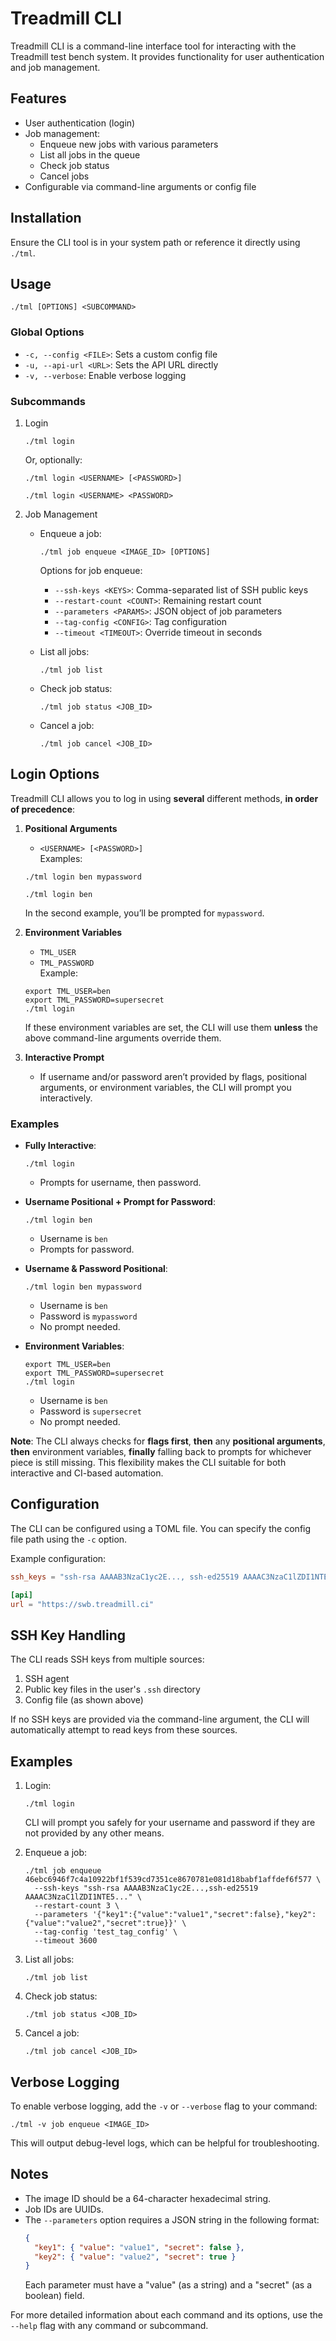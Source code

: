 # Treadmill CLI

Treadmill CLI is a command-line interface tool for interacting with the Treadmill test bench system. It provides functionality for user authentication and job management.

## Features

- User authentication (login)
- Job management:
  - Enqueue new jobs with various parameters
  - List all jobs in the queue
  - Check job status
  - Cancel jobs
- Configurable via command-line arguments or config file

## Installation

Ensure the CLI tool is in your system path or reference it directly using `./tml`.

## Usage

```
./tml [OPTIONS] <SUBCOMMAND>
```

### Global Options

- `-c, --config <FILE>`: Sets a custom config file
- `-u, --api-url <URL>`: Sets the API URL directly
- `-v, --verbose`: Enable verbose logging

### Subcommands

1. Login

   ```
   ./tml login
   ```

   Or, optionally:

   ```
   ./tml login <USERNAME> [<PASSWORD>]
   ```

   ```
   ./tml login <USERNAME> <PASSWORD>
   ```

2. Job Management

   - Enqueue a job:

     ```
     ./tml job enqueue <IMAGE_ID> [OPTIONS]
     ```

     Options for job enqueue:

     - `--ssh-keys <KEYS>`: Comma-separated list of SSH public keys
     - `--restart-count <COUNT>`: Remaining restart count
     - `--parameters <PARAMS>`: JSON object of job parameters
     - `--tag-config <CONFIG>`: Tag configuration
     - `--timeout <TIMEOUT>`: Override timeout in seconds

   - List all jobs:

     ```
     ./tml job list
     ```

   - Check job status:

     ```
     ./tml job status <JOB_ID>
     ```

   - Cancel a job:
     ```
     ./tml job cancel <JOB_ID>
     ```

## Login Options

Treadmill CLI allows you to log in using **several** different methods, **in order of precedence**:

1. **Positional Arguments**

   - `<USERNAME> [<PASSWORD>]`  
     Examples:

   ```
   ./tml login ben mypassword
   ```

   ```
   ./tml login ben
   ```

   In the second example, you’ll be prompted for `mypassword`.

2. **Environment Variables**

   - `TML_USER`
   - `TML_PASSWORD`  
     Example:

   ```
   export TML_USER=ben
   export TML_PASSWORD=supersecret
   ./tml login
   ```

   If these environment variables are set, the CLI will use them **unless** the above command-line arguments override them.

3. **Interactive Prompt**
   - If username and/or password aren’t provided by flags, positional arguments, or environment variables, the CLI will prompt you interactively.

### Examples

- **Fully Interactive**:

  ```
  ./tml login
  ```

  - Prompts for username, then password.

- **Username Positional + Prompt for Password**:

  ```
  ./tml login ben
  ```

  - Username is `ben`
  - Prompts for password.

- **Username & Password Positional**:

  ```
  ./tml login ben mypassword
  ```

  - Username is `ben`
  - Password is `mypassword`
  - No prompt needed.

- **Environment Variables**:
  ```
  export TML_USER=ben
  export TML_PASSWORD=supersecret
  ./tml login
  ```
  - Username is `ben`
  - Password is `supersecret`
  - No prompt needed.

**Note**: The CLI always checks for **flags first**, **then** any **positional arguments**, **then** environment variables, **finally** falling back to prompts for whichever piece is still missing. This flexibility makes the CLI suitable for both interactive and CI-based automation.

## Configuration

The CLI can be configured using a TOML file. You can specify the config file path using the `-c` option.

Example configuration:

```toml
ssh_keys = "ssh-rsa AAAAB3NzaC1yc2E..., ssh-ed25519 AAAAC3NzaC1lZDI1NTE5..."

[api]
url = "https://swb.treadmill.ci"
```

## SSH Key Handling

The CLI reads SSH keys from multiple sources:

1. SSH agent
2. Public key files in the user's `.ssh` directory
3. Config file (as shown above)

If no SSH keys are provided via the command-line argument, the CLI will automatically attempt to read keys from these sources.

## Examples

1. Login:

   ```
   ./tml login
   ```

   CLI will prompt you safely for your username and password if they are not provided by any other means.

2. Enqueue a job:

   ```
   ./tml job enqueue 46ebc6946f7c4a10922bf1f539cd7351ce8670781e081d18babf1affdef6f577 \
     --ssh-keys "ssh-rsa AAAAB3NzaC1yc2E...,ssh-ed25519 AAAAC3NzaC1lZDI1NTE5..." \
     --restart-count 3 \
     --parameters '{"key1":{"value":"value1","secret":false},"key2":{"value":"value2","secret":true}}' \
     --tag-config 'test_tag_config' \
     --timeout 3600
   ```

3. List all jobs:

   ```
   ./tml job list
   ```

4. Check job status:

   ```
   ./tml job status <JOB_ID>
   ```

5. Cancel a job:
   ```
   ./tml job cancel <JOB_ID>
   ```

## Verbose Logging

To enable verbose logging, add the `-v` or `--verbose` flag to your command:

```
./tml -v job enqueue <IMAGE_ID>
```

This will output debug-level logs, which can be helpful for troubleshooting.

## Notes

- The image ID should be a 64-character hexadecimal string.
- Job IDs are UUIDs.
- The `--parameters` option requires a JSON string in the following format:
  ```json
  {
    "key1": { "value": "value1", "secret": false },
    "key2": { "value": "value2", "secret": true }
  }
  ```
  Each parameter must have a "value" (as a string) and a "secret" (as a boolean) field.

For more detailed information about each command and its options, use the `--help` flag with any command or subcommand.
